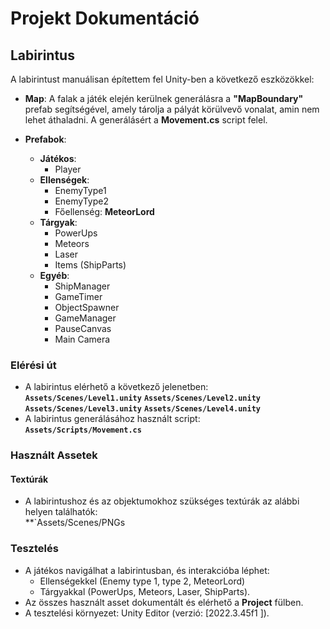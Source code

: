 # Projekt Dokumentáció

## Labirintus

A labirintust manuálisan építettem fel Unity-ben a következő eszközökkel:

- **Map**: A falak a játék elején kerülnek generálásra a **"MapBoundary"** prefab segítségével, amely tárolja a pályát körülvevő vonalat, amin nem lehet áthaladni. A generálásért a **Movement.cs** script felel.

- **Prefabok**:
  - **Játékos**:
    - Player
  - **Ellenségek**:
    - EnemyType1
    - EnemyType2
    - Főellenség: **MeteorLord**
  - **Tárgyak**:
    - PowerUps
    - Meteors
    - Laser
    - Items (ShipParts)
  - **Egyéb**:
    - ShipManager
    - GameTimer
    - ObjectSpawner
    - GameManager
    - PauseCanvas
    - Main Camera

### Elérési út

- A labirintus elérhető a következő jelenetben:  
  **`Assets/Scenes/Level1.unity`**
  **`Assets/Scenes/Level2.unity`**
  **`Assets/Scenes/Level3.unity`**
  **`Assets/Scenes/Level4.unity`**
- A labirintus generálásához használt script:  
  **`Assets/Scripts/Movement.cs`**

### Használt Assetek

#### Textúrák

- A labirintushoz és az objektumokhoz szükséges textúrák az alábbi helyen találhatók:  
  \*\*`Assets/Scenes/PNGs

### Tesztelés

- A játékos navigálhat a labirintusban, és interakcióba léphet:
  - Ellenségekkel (Enemy type 1, type 2, MeteorLord)
  - Tárgyakkal (PowerUps, Meteors, Laser, ShipParts).
- Az összes használt asset dokumentált és elérhető a **Project** fülben.
- A tesztelési környezet: Unity Editor (verzió: [2022.3.45f1 <DX11>]).

